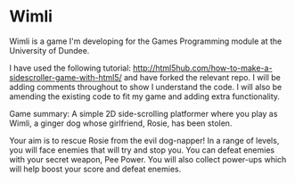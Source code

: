 # Wimli
Wimli is a game I'm developing for the Games Programming module at the University of Dundee.

I have used the following tutorial: http://html5hub.com/how-to-make-a-sidescroller-game-with-html5/ and have forked the relevant repo. I will be adding comments throughout to show I understand the code. I will also be amending the existing code to fit my game and adding extra functionality.

Game summary:
A simple 2D side-scrolling platformer where you play as Wimli, a ginger dog whose girlfriend, Rosie, has been stolen. 

Your aim is to rescue Rosie from the evil dog-napper! In a range of levels, you will face enemies that will try and stop you. You can defeat enemies with your secret weapon, Pee Power. You will also collect power-ups which will help boost your score and defeat enemies.